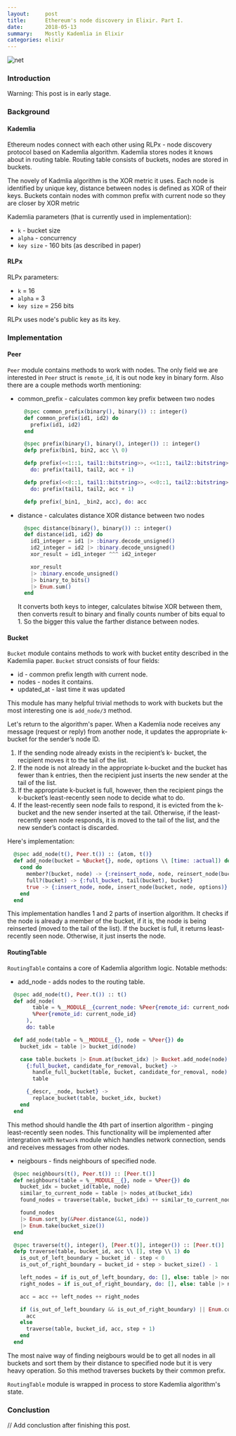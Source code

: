 ```yaml
---
layout:     post
title:      Ethereum's node discovery in Elixir. Part I.
date:       2018-05-13
summary:    Mostly Kademlia in Elixir
categories: elixir
---
```


![net](https://i.imgur.com/vAMxgVz.png)

### Introduction

Warning: This post is in early stage.

### Background

#### Kademlia

Ethereum nodes connect with each other using RLPx - node discovery protocol based on Kademlia algorithm. Kademlia stores nodes it knows about in routing table. Routing table consists of buckets, nodes are stored in buckets.

The novely of Kadmlia algorithm is the XOR metric it uses. Each node is identified by unique key, distance between nodes is defined as XOR of their keys. Buckets contain nodes with common prefix with current node so they are closer by XOR metric

Kademlia parameters (that is currently used in implementation):

- `k` - bucket size
- `alpha` - concurrency
- `key size` - 160 bits (as described in paper)

#### RLPx

RLPx parameters:

- `k` = 16
- `alpha` = 3
- `key size` = 256 bits

RLPx uses node's public key as its key.

### Implementation

#### Peer

`Peer` module contains methods to work with nodes. The only field we are interested in `Peer` struct is `remote_id`, it is out node key in binary form. Also there are a couple methods worth mentioning:

- common_prefix - calculates common key prefix between two nodes

    ```elixir
      @spec common_prefix(binary(), binary()) :: integer()
      def common_prefix(id1, id2) do
        prefix(id1, id2)
      end

      @spec prefix(binary(), binary(), integer()) :: integer()
      defp prefix(bin1, bin2, acc \\ 0)

      defp prefix(<<1::1, tail1::bitstring>>, <<1::1, tail2::bitstring>>, acc),
        do: prefix(tail1, tail2, acc + 1)

      defp prefix(<<0::1, tail1::bitstring>>, <<0::1, tail2::bitstring>>, acc),
        do: prefix(tail1, tail2, acc + 1)

      defp prefix(_bin1, _bin2, acc), do: acc
    ```

- distance - calculates distance XOR distance between two nodes

    ```elixir
      @spec distance(binary(), binary()) :: integer()
      def distance(id1, id2) do
        id1_integer = id1 |> :binary.decode_unsigned()
        id2_integer = id2 |> :binary.decode_unsigned()
        xor_result = id1_integer ^^^ id2_integer

        xor_result
        |> :binary.encode_unsigned()
        |> binary_to_bits()
        |> Enum.sum()
      end
    ```

  It converts both keys to integer, calculates bitwise XOR between them, then converts result to binary and finally counts number of bits equal to 1. So the bigger this value the farther distance between nodes.

#### Bucket

`Bucket` module contains methods to work with bucket entity described in the Kademlia paper. `Bucket` struct consists of four fields:

- id - common prefix length with current node.
- nodes - nodes it contains.
- updated_at - last time it was updated

This module has many helpful trivial methods to work with buckets but the most interesting one is `add_node/3` method.

Let's return to the algorithm's paper. When a Kademlia node receives any message (request or reply) from another node, it updates the appropriate k-bucket for the sender’s node ID.

1. If the sending node already exists in the recipient’s k- bucket, the recipient moves it to the tail of the list.
2. If the node is not already in the appropriate k-bucket and the bucket has fewer than k entries, then the recipient just inserts the new sender at the tail of the list.
3. If the appropriate k-bucket is full, however, then the recipient pings the k-bucket’s least-recently seen node to decide what to do.
4. If the least-recently seen node fails to respond, it is evicted from the k-bucket and the new sender inserted at the tail.
Otherwise, if the least-recently seen node responds, it is moved to the tail of the list, and the new sender’s contact is discarded.

Here's implementation:

```elixir
  @spec add_node(t(), Peer.t()) :: {atom, t()}
  def add_node(bucket = %Bucket{}, node, options \\ [time: :actual]) do
    cond do
      member?(bucket, node) -> {:reinsert_node, node, reinsert_node(bucket, node, options)}
      full?(bucket) -> {:full_bucket, tail(bucket), bucket}
      true -> {:insert_node, node, insert_node(bucket, node, options)}
    end
  end
```

This implementation handles 1 and 2 parts of insertion algorithm. It checks if the node is already a member of the bucket, if it is, the node is being reinserted (moved to the tail of the list). If the bucket is full, it returns least-recently seen node. Otherwise, it just inserts the node.

#### RoutingTable

`RoutingTable` contains a core of Kademlia algorithm logic.  Notable methods:

- add_node - adds nodes to the routing table.

```elixir
  @spec add_node(t(), Peer.t()) :: t()
  def add_node(
        table = %__MODULE__{current_node: %Peer{remote_id: current_node_id}},
        %Peer{remote_id: current_node_id}
      ),
      do: table

  def add_node(table = %__MODULE__{}, node = %Peer{}) do
    bucket_idx = table |> bucket_id(node)

    case table.buckets |> Enum.at(bucket_idx) |> Bucket.add_node(node) do
      {:full_bucket, candidate_for_removal, bucket} ->
        handle_full_bucket(table, bucket, candidate_for_removal, node)
        table

      {_descr, _node, bucket} ->
        replace_bucket(table, bucket_idx, bucket)
    end
  end
```

This method should handle the 4th part of insertion algorithm - pinging least-recently seen nodes. This functionality will be implemented after intergration with `Network` module which handles network connection, sends and receives messages from other nodes.

- neigbours - finds neighbours of specified node.

```elixir
  @spec neighbours(t(), Peer.t()) :: [Peer.t()]
  def neighbours(table = %__MODULE__{}, node = %Peer{}) do
    bucket_idx = bucket_id(table, node)
    similar_to_current_node = table |> nodes_at(bucket_idx)
    found_nodes = traverse(table, bucket_idx) ++ similar_to_current_node

    found_nodes
    |> Enum.sort_by(&Peer.distance(&1, node))
    |> Enum.take(bucket_size())
  end

  @spec traverse(t(), integer(), [Peer.t()], integer()) :: [Peer.t()]
  defp traverse(table, bucket_id, acc \\ [], step \\ 1) do
    is_out_of_left_boundary = bucket_id - step < 0
    is_out_of_right_boundary = bucket_id + step > bucket_size() - 1

    left_nodes = if is_out_of_left_boundary, do: [], else: table |> nodes_at(bucket_id - step)
    right_nodes = if is_out_of_right_boundary, do: [], else: table |> nodes_at(bucket_id + step)

    acc = acc ++ left_nodes ++ right_nodes

    if (is_out_of_left_boundary && is_out_of_right_boundary) || Enum.count(acc) >= bucket_size() do
      acc
    else
      traverse(table, bucket_id, acc, step + 1)
    end
  end
```

The most naive way of finding neigbours would be to get all nodes in all buckets and sort them by their distance to specified node but it is very heavy operation. So this method traverses buckets by their common prefix.

```RoutingTable``` module is wrapped in process to store Kademlia algorithm's state.

### Conclustion

// Add conclustion after finishing this post.
